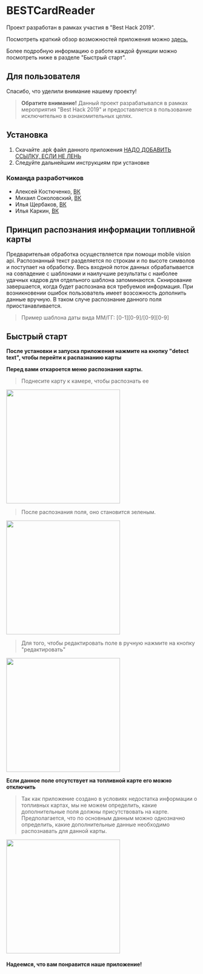# BESTCardReader

Проект разработан в рамках участия в "Best Hack 2019".

Посмотреть краткий обзор возможностей приложения можно <a href="https://github.com/Shaniser/BESTCardReader/blob/master/pressentations/CardReader.pdf">здесь.</a>

Более подробную информацию о работе каждой функции можно посмотреть ниже в разделе "Быстрый старт".

## Для пользователя
Спасибо, что уделили внимание нашему проекту!
>**Обратите внимание!**
>Данный проект разрабатывался в рамках мероприятия "Best Hack 2019" и предоставляется в пользование исключительно в ознакомительных целях.

## Установка
1. Скачайте .apk файл данного приложения <a href="https://github.com/Shaniser/Canteen/blob/master/builds/canteen%201.4.apk">НАДО ДОБАВИТЬ ССЫЛКУ, ЕСЛИ НЕ ЛЕНЬ</a>
2. Следуйте дальнейшим инструкциям при установке

### Команда разработчиков
* Алексей Костюченко,   [ВК](https://vk.com/shaniser)
* Михаил Соколовский,   [ВК](https://vk.com/sokolmish)
* Илья Щербаков,   [ВК](https://vk.com/ylyxa)
* Илья Каркин,   [ВК](https://vk.com/id210438588)


## Принцип распознания информации топливной карты
Предварительая обработка осуществляется при помощи mobile vision api. Распознанный текст разделяется по строкам и по высоте символов и поступает на обработку. Весь входной поток данных обрабатывается на совпадение с шаблонами и наилучшие результаты с наиболее удачных кадров для отдельного шаблона запоминаются. Скнирование завершается, когда будет распознана вся требуемоя информация. При возникновении ошибок пользователь имеет возсожность дополнить данные вручную. В таком случе распознание данного поля приостанавливается.
> Пример шаблона даты вида ММ/ГГ: [0-1][0-9]/[0-9][0-9]


## Быстрый старт
**После установки и запуска приложения нажмите на кнопку "detect text", чтобы перейти к распазнанию карты**

**Перед вами откароется меню распознания карты.**
>Поднесите карту к камере, чтобы распознать ее

<img src="images/3.jpg" width="300dp">

>После распознания поля, оно становится зеленым.

<img src="images/4.jpg" width="300dp">

>Для того, чтобы редактировать поле в ручную нажмите на кнопку "редактировать"

<img src="images/5.jpg" width="300dp">

**Если данное поле отсутствует на топливной карте его можно отключить**

>Так как приложение создано в условиях недостатка информации о топливных картах, мы не можем определить, какие дополнительные поля должны присутствовать на карте.
 Предполагается, что по основным данным можно однозначно определить, какие дополнительные данные необходимо распознавать для данной карты.

<img src="images/6.jpg" width="300dp">

#### Надеемся, что вам понравится наше приложение!
